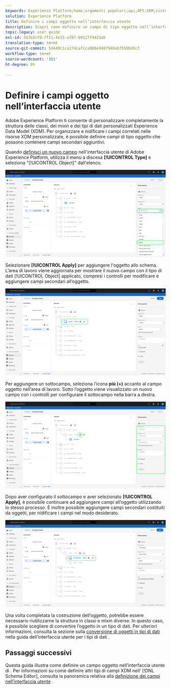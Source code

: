 ```yaml
---
keywords: Experience Platform;home;argomenti popolari;api;API;XDM;sistema XDM;modello dati esperienza;modello dati;ui;workspace;oggetto;campo;
solution: Experience Platform
title: Definire i campi oggetto nell’interfaccia utente
description: Scopri come definire un campo di tipo oggetto nell’interfaccia utente di Experience Platform.
topic-legacy: user guide
exl-id: 5b7b3cf0-7f11-4e15-af87-09127f4423a5
translation-type: tm+mt
source-git-commit: 5d449c1ca174cafcca988e9487940eb7550bd5cf
workflow-type: tm+mt
source-wordcount: '301'
ht-degree: 0%

---
```


# Definire i campi oggetto nell’interfaccia utente

Adobe Experience Platform ti consente di personalizzare completamente la struttura delle classi, dei mixin e dei tipi di dati personalizzati Experience Data Model (XDM). Per organizzare e nidificare i campi correlati nelle risorse XDM personalizzate, è possibile definire campi di tipo oggetto che possono contenere campi secondari aggiuntivi.

Quando [definisci un nuovo campo](./overview.md#define) nell&#39;interfaccia utente di Adobe Experience Platform, utilizza il menu a discesa **[!UICONTROL Type]** e seleziona &quot;[!UICONTROL Object]&quot; dall&#39;elenco.

![](../../images/ui/fields/special/object.png)

Selezionare **[!UICONTROL Apply]** per aggiungere l&#39;oggetto allo schema. L’area di lavoro viene aggiornata per mostrare il nuovo campo con il tipo di dati [!UICONTROL Object] applicato, compresi i controlli per modificare e aggiungere campi secondari all’oggetto.

![](../../images/ui/fields/special/object-applied.png)

Per aggiungere un sottocampo, seleziona l’icona **più (+)** accanto al campo oggetto nell’area di lavoro. Sotto l’oggetto viene visualizzato un nuovo campo con i controlli per configurare il sottocampo nella barra a destra.

![](../../images/ui/fields/special/object-add-field.png)

Dopo aver configurato il sottocampo e aver selezionato **[!UICONTROL Apply]**, è possibile continuare ad aggiungere campi all’oggetto utilizzando lo stesso processo. È inoltre possibile aggiungere campi secondari costituiti da oggetti, per nidificare i campi nel modo desiderato.

![](../../images/ui/fields/special/object-nested.png)

Una volta completata la costruzione dell’oggetto, potrebbe essere necessario riutilizzarne la struttura in classi e mixin diverse. In questo caso, è possibile scegliere di convertire l’oggetto in un tipo di dati. Per ulteriori informazioni, consulta la sezione sulla [conversione di oggetti in tipi di dati](../resources/data-types.md#convert) nella guida dell’interfaccia utente per i tipi di dati .

## Passaggi successivi

Questa guida illustra come definire un campo oggetto nell’interfaccia utente di . Per informazioni su come definire altri tipi di campi XDM nell’ [!DNL Schema Editor], consulta la panoramica relativa alla [definizione dei campi nell’interfaccia utente](./overview.md#special) .
